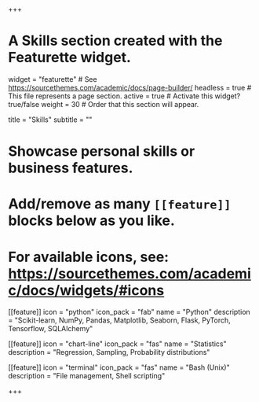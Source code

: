 +++
# A Skills section created with the Featurette widget.
widget = "featurette"  # See https://sourcethemes.com/academic/docs/page-builder/
headless = true  # This file represents a page section.
active = true  # Activate this widget? true/false
weight = 30  # Order that this section will appear.

title = "Skills"
subtitle = ""

# Showcase personal skills or business features.
# 
# Add/remove as many `[[feature]]` blocks below as you like.
# 
# For available icons, see: https://sourcethemes.com/academic/docs/widgets/#icons

[[feature]]
  icon = "python"
  icon_pack = "fab"
  name = "Python"
  description = "Scikit-learn, NumPy, Pandas, Matplotlib, Seaborn, Flask, PyTorch, Tensorflow, SQLAlchemy"
  
[[feature]]
  icon = "chart-line"
  icon_pack = "fas"
  name = "Statistics"
  description = "Regression, Sampling, Probability distributions"  

[[feature]]
  icon = "terminal"
  icon_pack = "fas"
  name = "Bash (Unix)"
  description = "File management, Shell scripting"

+++
